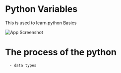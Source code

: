 # Python Variables 

This is used to learn python Basics 




![App Screenshot](https://upload.wikimedia.org/wikipedia/commons/c/c3/Python-logo-notext.svg)


# The process of the python 
      - data types 
      
